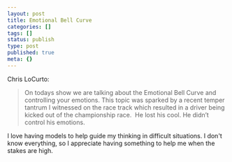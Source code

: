 ```yaml
---
layout: post
title: Emotional Bell Curve
categories: []
tags: []
status: publish
type: post
published: true
meta: {}
---
```


Chris LoCurto:


>On todays show we are talking about the Emotional Bell Curve and controlling your emotions.
  This topic was sparked by a recent temper tantrum I witnessed on the race track which resulted in a driver being kicked out of the championship race.  He lost his cool. He didn’t control his emotions.



I love having models to help guide my thinking in difficult situations. I don't know everything, so I appreciate having something to help me when the stakes are high.
